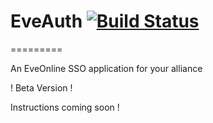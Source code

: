 # EveAuth [![Build Status](https://travis-ci.org/J4LP/EveAuth.svg?branch=master)](https://travis-ci.org/J4LP/EveAuth)
=========

An EveOnline SSO application for your alliance

! Beta Version !

Instructions coming soon !